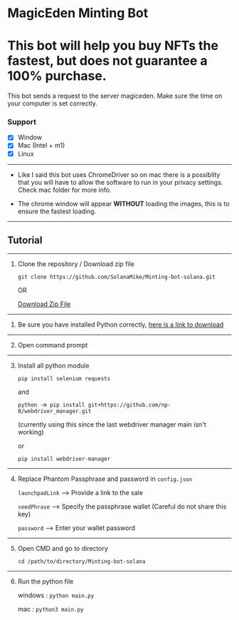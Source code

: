 # MagicEden Minting Bot

# This bot will help you buy NFTs the fastest, but does not guarantee a 100% purchase.
This bot sends a request to the server magiceden.
Make sure the time on your computer is set correctly.


### Support

-   [x] Window
-   [x] Mac (Intel + m1)
-   [x] Linux

---

-   Like I said this bot uses ChromeDriver so on mac there is a possiblity that you will have to allow the software to run in your privacy settings. Check mac folder for more info.

-   The chrome window will appear **WITHOUT** loading the images, this is to ensure the fastest loading.

---

## Tutorial

---

1. Clone the repository / Download zip file

    `git clone https://github.com/SolanaMike/Minting-bot-solana.git`

    OR

    [Download Zip File](https://github.com/SolanaMike/Minting-bot-solana/archive/refs/heads/main.zip)

---

1. Be sure you have installed Python correctly, [here is a link to download](https://www.python.org/downloads/)

---

2. Open command prompt

---

3. Install all python module

   `pip install selenium requests`
   
   and

   `python -m pip install git+https://github.com/np-8/webdriver_manager.git`

   (currently using this since the last webdriver manager main isn't working)
   
   or
   
   `pip install webdriver-manager`

---

4. Replace Phantom Passphrase and password in `config.json`

    `launchpadLink` --> Provide a link to the sale

    `seedPhrase` --> Specify the passphrase wallet (Careful do not share this key)

    `password` --> Enter your wallet password

---

5. Open CMD and go to directory

    `cd /path/to/directory/Minting-bot-solana`

---

6. Run the python file

    windows : `python main.py`

    mac : `python3 main.py`
